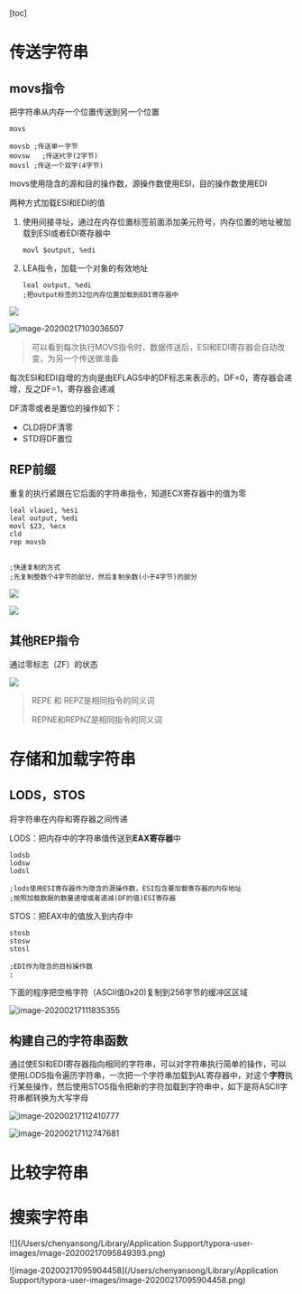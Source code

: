 [toc]

# 传送字符串

## movs指令

把字符串从内存一个位置传送到另一个位置

```assembly
movs

movsb ;传送单一字节
movsw	;传送䘝字(2字节)
movsl ;传送一个双字(4字节)
```

movs使用隐含的源和目的操作数，源操作数使用ESI，目的操作数使用EDI

两种方式加载ESI和EDI的值

1. 使用间接寻址，通过在内存位置标签前面添加美元符号，内存位置的地址被加载到ESI或者EDI寄存器中

   ```
   movl $output, %edi
   ```

2. LEA指令，加载一个对象的有效地址

   ```assembly
   leal output, %edi
   ;把output标签的32位内存位置加载到EDI寄存器中
   ```

![](/Users/chenyansong/Documents/note/images/linux/assemly/image-20200217103014895.png)

![image-20200217103036507](/Users/chenyansong/Documents/note/images/linux/assemly/image-20200217103036507.png)

> 可以看到每次执行MOVS指令时，数据传送后，ESI和EDI寄存器会自动改变，为另一个传送做准备



每次ESI和EDI自增的方向是由EFLAGS中的DF标志来表示的，DF=0，寄存器会递增，反之DF=1，寄存器会递减

DF清零或者是置位的操作如下：

* CLD将DF清零
* STD将DF置位



## REP前缀

重复的执行紧跟在它后面的字符串指令，知道ECX寄存器中的值为零

```assembly
leal vlaue1, %esi
leal output, %edi
movl $23, %ecx
cld
rep movsb


;快速复制的方式
;先复制整数个4字节的部分，然后复制余数(小于4字节)的部分

```

![](/Users/chenyansong/Documents/note/images/linux/assemly/image-20200217105758166.png)

![](/Users/chenyansong/Documents/note/images/linux/assemly/image-20200217105812742.png)



## 其他REP指令

通过零标志（ZF）的状态

![](/Users/chenyansong/Documents/note/images/linux/assemly/image-20200217110143443.png)

> REPE 和 REPZ是相同指令的同义词
>
> REPNE和REPNZ是相同指令的同义词



# 存储和加载字符串

## LODS，STOS

将字符串在内存和寄存器之间传递

LODS：把内存中的字符串值传送到**EAX寄存器**中

```assembly
lodsb
lodsw
lodsl

;lods使用ESI寄存器作为隐含的源操作数，ESI包含要加载寄存器的内存地址
;按照加载数据的数量递增或者递减(DF的值)ESI寄存器
```

STOS：把EAX中的值放入到内存中

```assembly
stosb
stosw
stosl

;EDI作为隐含的目标操作数
;
```

下面的程序把空格字符（ASCII值0x20)复制到256字节的缓冲区区域

![image-20200217111835355](/Users/chenyansong/Documents/note/images/linux/assemly/image-20200217111835355.png)

## 构建自己的字符串函数

通过使ESI和EDI寄存器指向相同的字符串，可以对字符串执行简单的操作，可以使用LODS指令遍历字符串，一次把一个字符串加载到AL寄存器中，对这个**字符**执行某些操作，然后使用STOS指令把新的字符加载到字符串中，如下是将ASCII字符串都转换为大写字母

![image-20200217112410777](/Users/chenyansong/Documents/note/images/linux/assemly/image-20200217112410777.png)

![image-20200217112747681](/Users/chenyansong/Documents/note/images/linux/assemly/image-20200217112747681.png)



# 比较字符串







# 搜索字符串

![](/Users/chenyansong/Library/Application Support/typora-user-images/image-20200217095849393.png)

![image-20200217095904458](/Users/chenyansong/Library/Application Support/typora-user-images/image-20200217095904458.png)